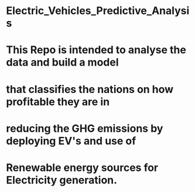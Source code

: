 # Electric_Vehicles_Predictive_Analysis
# This Repo is intended to analyse the data and build a model
# that classifies the nations on how profitable they are in 
# reducing the GHG emissions by deploying EV's and use of 
# Renewable energy sources for Electricity generation.
